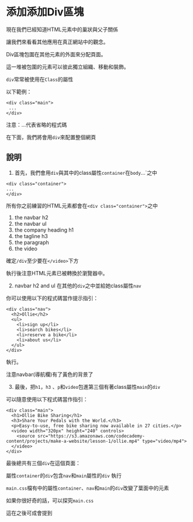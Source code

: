 # 添加添加Div區塊

現在我們已經知道HTML元素中的巢狀與父子關係

讓我們來看看其他應用在真正網站中的觀念。

Div區塊包圍在其他元素的外面來分配頁面。

這一堆被包圍的元素可以彼此獨立組織、移動和裝飾。

`div`常常被使用在`Class`的屬性

以下範例：

```
<div class="main">
 ...
</div>
```

注意：...代表省略的程式碼

在下面，我們將會用`div`來配置整個網頁

## 說明

1. 首先，我們會用`div`與其中的class屬性`container`在`body`...`</body>之中

```
<div class="container">
...
</div>
```

所有你之前練習的HTML元素都會在`<div class="container">`之中

1. the navbar h2
2. the navbar ul
3. the company heading h1
4. the tagline h3
5. the paragraph
6. the video

確定`/div`至少要在`</video>`下方

執行後注意HTML元素已被轉換於瀏覽器中。

2. navbar h2 and ul 在其他的`div`之中並給她class屬性`nav`

你可以使用以下的程式碼當作提示指引：

```
<div class="nav">
  <h2>Ollie</h2>
  <ul>
    <li>sign up</li>
    <li>search bikes</li>
    <li>reserve a bike</li>
    <li>about us</li>
  </ul>
</div>
```

執行。

注意navbar(導航欄)有了黃色的背景了

3.  最後，把`h1`，`h3` 、`p`和`video`包進第三個有著class屬性`main`的`div`

可以隨意使用以下程式碼當作指引：

```
<div class="main">
  <h1>Ollie Bike Sharing</h1>
  <h3>Share Your Pedals with the World.</h3>
  <p>Easy-to-use, free bike sharing now available in 27 cities.</p>
  <video width="320px" height="240" controls>
    <source src="https://s3.amazonaws.com/codecademy-content/projects/make-a-website/lesson-1/ollie.mp4" type="video/mp4">
  </video>
</div>
```

最後總共有三個`div`在這個頁面：

屬性`container`的`div`包含`nav`和`main`屬性的`div`
執行

`main.css`檔有中的屬性`container`、`nav`和`main`的`div`改變了葉面中的元素

如果你很好奇的話，可以探究`main.css`

這在之後可成會提到





